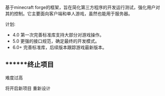 基于minecraft forge的框架，旨在简化第三方程序的开发运行测试，强化用户对其的控制。它主要面向客户端和单人游戏，虽然也能用于服务器。

计划:
* 4.0 第一次完善标准库支持大部分对游戏操作。
* 5.0 更强的接口规范，确定最终的开发模式。
* 6.0+ 完善标准库，后续版本跟踪游戏最新版本。

******终止项目
---

难度过高

将开启新项目 重新设计